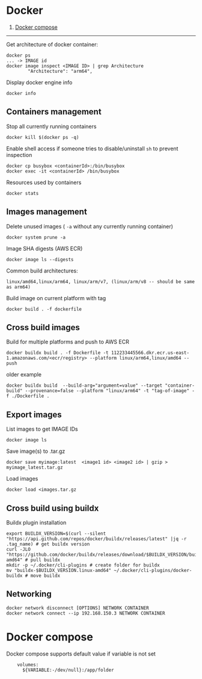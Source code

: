 # Docker

1) [Docker compose](#docker-compose)
-----

Get architecture of docker container:
```
docker ps
... -> IMAGE id
docker image inspect <IMAGE ID> | grep Architecture
        "Architecture": "arm64",
```

Display docker engine info
```
docker info
```

## Containers management

Stop all currently running containers
```
docker kill $(docker ps -q)
```

Enable shell access if someone tries to disable/uninstall `sh` to prevent inspection
```
docker cp busybox <containerId>:/bin/busybox
docker exec -it <containerId> /bin/busybox
```

Resources used by containers
```
docker stats
```


## Images management
Delete unused images ( `-a` without any currently running container)
```
docker system prune -a
```

Image SHA digests (AWS ECR)
```
docker image ls --digests
```


Common build architectures:
```
linux/amd64,linux/arm64, linux/arm/v7, (linux/arm/v8 -- should be same as arm64)
```


Build image on current platform with tag
```
docker build . -f dockerfile
```

## Cross build images

Build for multiple platforms and push to AWS ECR
```
docker buildx build . -f Dockerfile -t 112233445566.dkr.ecr.us-east-1.amazonaws.com/<ecr/registry> --platform linux/arm64,linux/amd64 --push
```

older example
```
docker buildx build  --build-arg="argument=value" --target "container-build" --provenance=false --platform "linux/arm64" -t "tag-of-image" -f ./Dockerfile .
```

## Export images
List images to get IMAGE IDs
```
docker image ls
```
Save image(s) to .tar.gz
```
docker save myimage:latest  <image1 id> <image2 id> | gzip > myimage_latest.tar.gz
```

Load images
```
docker load <images.tar.gz
```


## Cross build using buildx
Buildx plugin installation
```
export BUILDX_VERSION=$(curl --silent "https://api.github.com/repos/docker/buildx/releases/latest" |jq -r .tag_name) # get buildx version
curl -JLO "https://github.com/docker/buildx/releases/download/$BUILDX_VERSION/buildx-$BUILDX_VERSION.linux-amd64" # pull buildx
mkdir -p ~/.docker/cli-plugins # create folder for buildx
mv "buildx-$BUILDX_VERSION.linux-amd64" ~/.docker/cli-plugins/docker-buildx # move buildx
```

## Networking
```
docker network disconnect [OPTIONS] NETWORK CONTAINER
docker network connect --ip 192.168.150.3 NETWORK CONTAINER
```

# Docker compose
Docker compose supports default value if variable is not set
```
    volumes:
      ${VARIABLE:-/dev/null}:/app/folder
```
